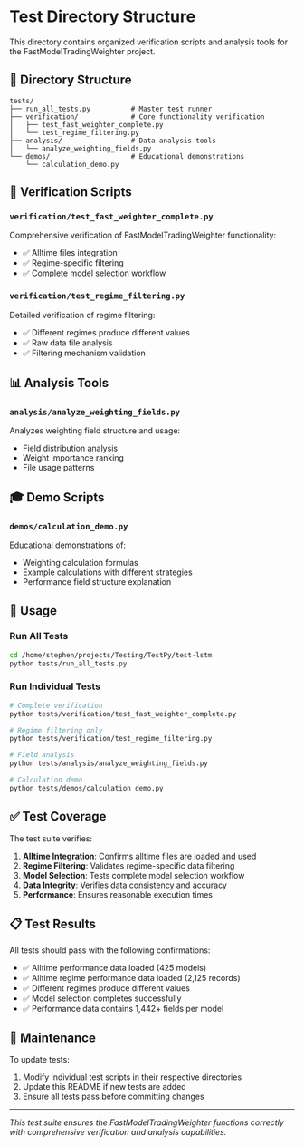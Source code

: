 # Test Directory Structure

This directory contains organized verification scripts and analysis tools for the FastModelTradingWeighter project.

## 📁 Directory Structure

```
tests/
├── run_all_tests.py          # Master test runner
├── verification/             # Core functionality verification
│   ├── test_fast_weighter_complete.py
│   └── test_regime_filtering.py
├── analysis/                 # Data analysis tools
│   └── analyze_weighting_fields.py
└── demos/                    # Educational demonstrations
    └── calculation_demo.py
```

## 🧪 Verification Scripts

### `verification/test_fast_weighter_complete.py`
Comprehensive verification of FastModelTradingWeighter functionality:
- ✅ Alltime files integration
- ✅ Regime-specific filtering
- ✅ Complete model selection workflow

### `verification/test_regime_filtering.py`
Detailed verification of regime filtering:
- ✅ Different regimes produce different values
- ✅ Raw data file analysis
- ✅ Filtering mechanism validation

## 📊 Analysis Tools

### `analysis/analyze_weighting_fields.py`
Analyzes weighting field structure and usage:
- Field distribution analysis
- Weight importance ranking
- File usage patterns

## 🎓 Demo Scripts

### `demos/calculation_demo.py`
Educational demonstrations of:
- Weighting calculation formulas
- Example calculations with different strategies
- Performance field structure explanation

## 🚀 Usage

### Run All Tests
```bash
cd /home/stephen/projects/Testing/TestPy/test-lstm
python tests/run_all_tests.py
```

### Run Individual Tests
```bash
# Complete verification
python tests/verification/test_fast_weighter_complete.py

# Regime filtering only
python tests/verification/test_regime_filtering.py

# Field analysis
python tests/analysis/analyze_weighting_fields.py

# Calculation demo
python tests/demos/calculation_demo.py
```

## ✅ Test Coverage

The test suite verifies:
1. **Alltime Integration**: Confirms alltime files are loaded and used
2. **Regime Filtering**: Validates regime-specific data filtering
3. **Model Selection**: Tests complete model selection workflow
4. **Data Integrity**: Verifies data consistency and accuracy
5. **Performance**: Ensures reasonable execution times

## 📋 Test Results

All tests should pass with the following confirmations:
- ✅ Alltime performance data loaded (425 models)
- ✅ Alltime regime performance data loaded (2,125 records)
- ✅ Different regimes produce different values
- ✅ Model selection completes successfully
- ✅ Performance data contains 1,442+ fields per model

## 🔧 Maintenance

To update tests:
1. Modify individual test scripts in their respective directories
2. Update this README if new tests are added
3. Ensure all tests pass before committing changes

---

*This test suite ensures the FastModelTradingWeighter functions correctly with comprehensive verification and analysis capabilities.*
